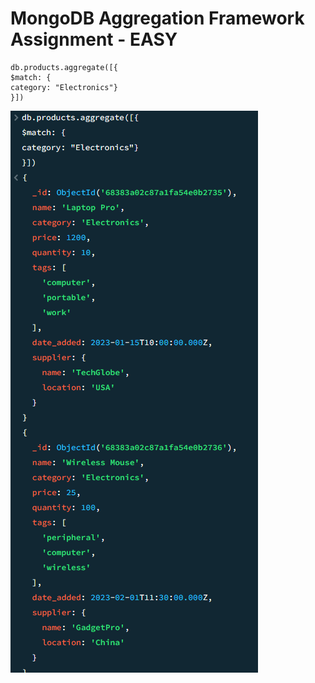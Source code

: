 # MongoDB Aggregation Framework Assignment - EASY

```
db.products.aggregate([{
$match: {
category: "Electronics"}
}])
```
![alt text](image-1.png)